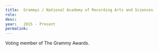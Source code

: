 ```yaml
---
title:  Grammys / National Academy of Recording Arts and Sciences
role:   
desc:   
year:   2015 - Present
permalink:
---
```

Voting member of The Grammy Awards.
